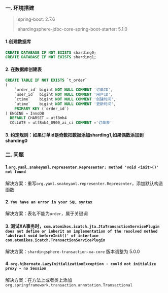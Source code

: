 ### 一. 环境搭建

>spring-boot: 2.7.6
> 
>shardingsphere-jdbc-core-spring-boot-starter: 5.1.0

#### 1.创建数据库
```sql
CREATE DATABASE IF NOT EXISTS sharding0;
CREATE DATABASE IF NOT EXISTS sharding1;
```
#### 2. 在数据库创建表
```sql
CREATE TABLE IF NOT EXISTS `t_order`
(
    `order_id` bigint NOT NULL COMMENT '订单ID',
    `user_id`  bigint NOT NULL COMMENT '用户ID',
    `ctime`    bigint NOT NULL COMMENT '创建时间',
    `utime`    bigint NOT NULL COMMENT '更新时间',
    PRIMARY KEY (`order_id`)
) ENGINE = InnoDB
  DEFAULT CHARSET = utf8mb4
  COLLATE = utf8mb4_0900_ai_ci COMMENT ='订单表'
```

#### 3. 约定规则：如果订单id是奇数把数据添加sharding1,如果偶数添加到sharding0

### 二. 问题
#### 1.`org.yaml.snakeyaml.representer.Representer: method 'void <init>()' not found`
解决方案：重写`org.yaml.snakeyaml.representer.Representer`，添加默认构造函数

#### 2. `You have an error in your SQL syntax`
解决方案：表名不能为`order`，属于关键词

#### 3. 测试XA事务时，`com.atomikos.icatch.jta.JtaTransactionServicePlugin does not define or inherit an implementation of the resolved method 'abstract void beforeInit()' of interface com.atomikos.icatch.TransactionServicePlugin`
解决方案：`shardingsphere-transaction-xa-core` 版本调整为 5.0.0

#### 4. `org.hibernate.LazyInitializationException - could not initialize proxy - no Session`
解决方案：在方法上或者类上添加 `org.springframework.transaction.annotation.Transactional`